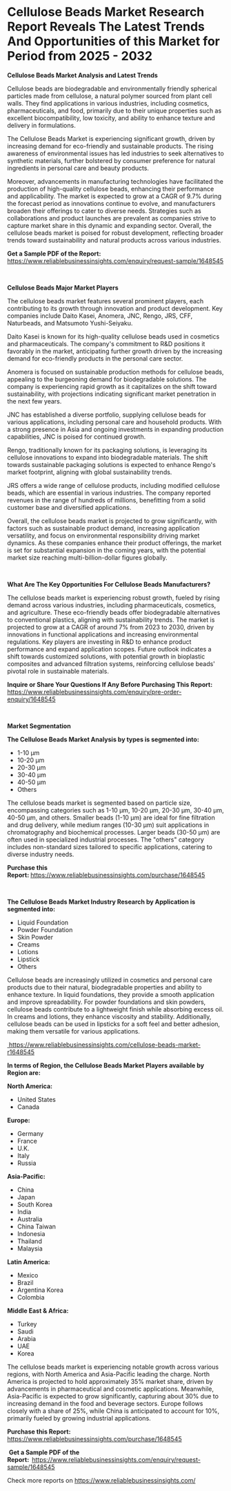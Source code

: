 <p><h1>Cellulose Beads Market Research Report Reveals The Latest Trends And Opportunities of this Market for Period from 2025 - 2032</h1></p><p><strong>Cellulose Beads Market Analysis and Latest Trends</strong></p>
<p><p>Cellulose beads are biodegradable and environmentally friendly spherical particles made from cellulose, a natural polymer sourced from plant cell walls. They find applications in various industries, including cosmetics, pharmaceuticals, and food, primarily due to their unique properties such as excellent biocompatibility, low toxicity, and ability to enhance texture and delivery in formulations. </p><p>The Cellulose Beads Market is experiencing significant growth, driven by increasing demand for eco-friendly and sustainable products. The rising awareness of environmental issues has led industries to seek alternatives to synthetic materials, further bolstered by consumer preference for natural ingredients in personal care and beauty products. </p><p>Moreover, advancements in manufacturing technologies have facilitated the production of high-quality cellulose beads, enhancing their performance and applicability. The market is expected to grow at a CAGR of 9.7% during the forecast period as innovations continue to evolve, and manufacturers broaden their offerings to cater to diverse needs. Strategies such as collaborations and product launches are prevalent as companies strive to capture market share in this dynamic and expanding sector. Overall, the cellulose beads market is poised for robust development, reflecting broader trends toward sustainability and natural products across various industries.</p></p>
<p><strong>Get a Sample PDF of the Report:&nbsp;</strong> <a href="https://www.reliablebusinessinsights.com/enquiry/request-sample/1648545?utm_campaign=2811&utm_medium=2&utm_source=Github&utm_content=ia&utm_term=01042025&utm_id=cellulose-beads">https://www.reliablebusinessinsights.com/enquiry/request-sample/1648545</a></p>
<p>&nbsp;</p>
<p><strong>Cellulose Beads Major Market Players</strong></p>
<p><p>The cellulose beads market features several prominent players, each contributing to its growth through innovation and product development. Key companies include Daito Kasei, Anomera, JNC, Rengo, JRS, CFF, Naturbeads, and Matsumoto Yushi-Seiyaku.</p><p>Daito Kasei is known for its high-quality cellulose beads used in cosmetics and pharmaceuticals. The company's commitment to R&D positions it favorably in the market, anticipating further growth driven by the increasing demand for eco-friendly products in the personal care sector.</p><p>Anomera is focused on sustainable production methods for cellulose beads, appealing to the burgeoning demand for biodegradable solutions. The company is experiencing rapid growth as it capitalizes on the shift toward sustainability, with projections indicating significant market penetration in the next few years.</p><p>JNC has established a diverse portfolio, supplying cellulose beads for various applications, including personal care and household products. With a strong presence in Asia and ongoing investments in expanding production capabilities, JNC is poised for continued growth.</p><p>Rengo, traditionally known for its packaging solutions, is leveraging its cellulose innovations to expand into biodegradable materials. The shift towards sustainable packaging solutions is expected to enhance Rengo's market footprint, aligning with global sustainability trends.</p><p>JRS offers a wide range of cellulose products, including modified cellulose beads, which are essential in various industries. The company reported revenues in the range of hundreds of millions, benefitting from a solid customer base and diversified applications.</p><p>Overall, the cellulose beads market is projected to grow significantly, with factors such as sustainable product demand, increasing application versatility, and focus on environmental responsibility driving market dynamics. As these companies enhance their product offerings, the market is set for substantial expansion in the coming years, with the potential market size reaching multi-billion-dollar figures globally.</p></p>
<p>&nbsp;</p>
<p><strong>What Are The Key Opportunities For Cellulose Beads Manufacturers?</strong></p>
<p><p>The cellulose beads market is experiencing robust growth, fueled by rising demand across various industries, including pharmaceuticals, cosmetics, and agriculture. These eco-friendly beads offer biodegradable alternatives to conventional plastics, aligning with sustainability trends. The market is projected to grow at a CAGR of around 7% from 2023 to 2030, driven by innovations in functional applications and increasing environmental regulations. Key players are investing in R&D to enhance product performance and expand application scopes. Future outlook indicates a shift towards customized solutions, with potential growth in bioplastic composites and advanced filtration systems, reinforcing cellulose beads' pivotal role in sustainable materials.</p></p>
<p><strong>Inquire or Share Your Questions If Any Before Purchasing This Report:</strong> <a href="https://www.reliablebusinessinsights.com/enquiry/pre-order-enquiry/1648545?utm_campaign=2811&utm_medium=2&utm_source=Github&utm_content=ia&utm_term=01042025&utm_id=cellulose-beads">https://www.reliablebusinessinsights.com/enquiry/pre-order-enquiry/1648545</a></p>
<p>&nbsp;</p>
<p><strong>Market Segmentation</strong></p>
<p><strong>The Cellulose Beads Market Analysis by types is segmented into:</strong></p>
<p><ul><li>1-10 μm</li><li>10-20 μm</li><li>20-30 μm</li><li>30-40 μm</li><li>40-50 μm</li><li>Others</li></ul></p>
<p><p>The cellulose beads market is segmented based on particle size, encompassing categories such as 1-10 μm, 10-20 μm, 20-30 μm, 30-40 μm, 40-50 μm, and others. Smaller beads (1-10 μm) are ideal for fine filtration and drug delivery, while medium ranges (10-30 μm) suit applications in chromatography and biochemical processes. Larger beads (30-50 μm) are often used in specialized industrial processes. The "others" category includes non-standard sizes tailored to specific applications, catering to diverse industry needs.</p></p>
<p><strong>Purchase this Report:&nbsp;</strong><a href="https://www.reliablebusinessinsights.com/purchase/1648545?utm_campaign=2811&utm_medium=2&utm_source=Github&utm_content=ia&utm_term=01042025&utm_id=cellulose-beads">https://www.reliablebusinessinsights.com/purchase/1648545</a></p>
<p>&nbsp;</p>
<p><strong>The Cellulose Beads Market Industry Research by Application is segmented into:</strong></p>
<p><ul><li>Liquid Foundation</li><li>Powder Foundation</li><li>Skin Powder</li><li>Creams</li><li>Lotions</li><li>Lipstick</li><li>Others</li></ul></p>
<p><p>Cellulose beads are increasingly utilized in cosmetics and personal care products due to their natural, biodegradable properties and ability to enhance texture. In liquid foundations, they provide a smooth application and improve spreadability. For powder foundations and skin powders, cellulose beads contribute to a lightweight finish while absorbing excess oil. In creams and lotions, they enhance viscosity and stability. Additionally, cellulose beads can be used in lipsticks for a soft feel and better adhesion, making them versatile for various applications.</p></p>
<p><a href="https://www.reliablebusinessinsights.com/cellulose-beads-market-r1648545?utm_campaign=2811&utm_medium=2&utm_source=Github&utm_content=ia&utm_term=01042025&utm_id=cellulose-beads">&nbsp;https://www.reliablebusinessinsights.com/cellulose-beads-market-r1648545</a></p>
<p><strong>In terms of Region, the Cellulose Beads Market Players available by Region are:</strong></p>
<p>
    <p> <strong> North America: </strong>
        <ul>
            <li>United States</li>
            <li>Canada</li>
        </ul>
        </p> 
    <p> <strong> Europe: </strong>
        <ul>
            <li>Germany</li>
            <li>France</li>
            <li>U.K.</li>
            <li>Italy</li>
            <li>Russia</li>
        </ul>
        </p> 
    <p> <strong> Asia-Pacific: </strong>
        <ul>
            <li>China</li>
            <li>Japan</li>
            <li>South Korea</li>
            <li>India</li>
            <li>Australia</li>
            <li>China Taiwan</li>
            <li>Indonesia</li>
            <li>Thailand</li>
            <li>Malaysia</li>
        </ul>
        </p> 
    <p> <strong> Latin America: </strong>
        <ul>
            <li>Mexico</li>
            <li>Brazil</li>
            <li>Argentina Korea</li>
            <li>Colombia</li>
        </ul>
        </p> 
    <p> <strong> Middle East & Africa: </strong>
        <ul>
            <li>Turkey</li>
            <li>Saudi</li>
            <li>Arabia</li>
            <li>UAE</li>
            <li>Korea</li>
        </ul>
    </p>
    </p>
<p><p>The cellulose beads market is experiencing notable growth across various regions, with North America and Asia-Pacific leading the charge. North America is projected to hold approximately 35% market share, driven by advancements in pharmaceutical and cosmetic applications. Meanwhile, Asia-Pacific is expected to grow significantly, capturing about 30% due to increasing demand in the food and beverage sectors. Europe follows closely with a share of 25%, while China is anticipated to account for 10%, primarily fueled by growing industrial applications.</p></p>
<p><strong>Purchase this Report: </strong><a href="https://www.reliablebusinessinsights.com/purchase/1648545?utm_campaign=2811&utm_medium=2&utm_source=Github&utm_content=ia&utm_term=01042025&utm_id=cellulose-beads">https://www.reliablebusinessinsights.com/purchase/1648545</a></p>
<p>&nbsp;<strong>Get a Sample PDF of the Report:&nbsp;&nbsp;</strong><a href="https://www.reliablebusinessinsights.com/enquiry/request-sample/1648545?utm_campaign=2811&utm_medium=2&utm_source=Github&utm_content=ia&utm_term=01042025&utm_id=cellulose-beads">https://www.reliablebusinessinsights.com/enquiry/request-sample/1648545</a></p>
<p><strong></strong></p>
<p>Check more reports on <a href="https://www.reliablebusinessinsights.com/?utm_campaign=2811&utm_medium=2&utm_source=Github&utm_content=ia&utm_term=01042025&utm_id=cellulose-beads">https://www.reliablebusinessinsights.com/</a></p>